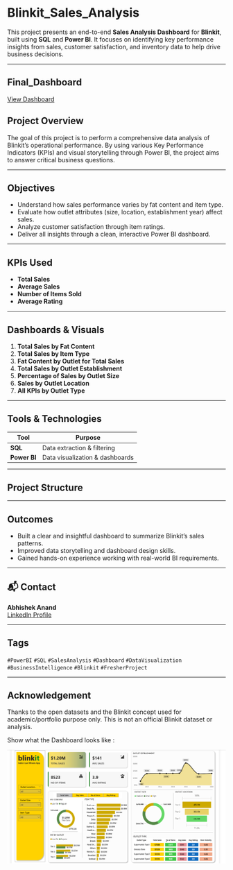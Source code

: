 # Blinkit_Sales_Analysis

This project presents an end-to-end **Sales Analysis Dashboard** for **Blinkit**, built using **SQL** and **Power BI**. It focuses on identifying key performance insights from sales, customer satisfaction, and inventory data to help drive business decisions.

---
## Final_Dashboard

<a href = "https://github.com/abhikanand31/Blinkit_Sales_Analysis/blob/main/Dashboard_png/Final_Dashboard.png">View Dashboard</a>

## Project Overview

The goal of this project is to perform a comprehensive data analysis of Blinkit’s operational performance. By using various Key Performance Indicators (KPIs) and visual storytelling through Power BI, the project aims to answer critical business questions.

---

## Objectives

- Understand how sales performance varies by fat content and item type.
- Evaluate how outlet attributes (size, location, establishment year) affect sales.
- Analyze customer satisfaction through item ratings.
- Deliver all insights through a clean, interactive Power BI dashboard.

---

## KPIs Used

- **Total Sales**  
- **Average Sales**  
- **Number of Items Sold**  
- **Average Rating**  

---

## Dashboards & Visuals

1. **Total Sales by Fat Content**  
2. **Total Sales by Item Type**  
3. **Fat Content by Outlet for Total Sales**  
4. **Total Sales by Outlet Establishment**  
5. **Percentage of Sales by Outlet Size**  
6. **Sales by Outlet Location**  
7. **All KPIs by Outlet Type**

---

## Tools & Technologies

| Tool        | Purpose                     |
|-------------|-----------------------------|
| **SQL**     | Data extraction & filtering |
| **Power BI**| Data visualization & dashboards |

---

## Project Structure

---

## Outcomes

- Built a clear and insightful dashboard to summarize Blinkit’s sales patterns.
- Improved data storytelling and dashboard design skills.
- Gained hands-on experience working with real-world BI requirements.

---

## 📬 Contact

**Abhishek Anand**  
[LinkedIn Profile](https://www.linkedin.com/in/abhishek-anand-537147225)

---

## Tags

`#PowerBI` `#SQL` `#SalesAnalysis` `#Dashboard` `#DataVisualization` `#BusinessIntelligence` `#Blinkit` `#FresherProject`

---

## Acknowledgement

Thanks to the open datasets and the Blinkit concept used for academic/portfolio purpose only. This is not an official Blinkit dataset or analysis.

Show what the Dashboard looks like :

![Dashboard](https://github.com/abhikanand31/Blinkit_Sales_Analysis/blob/main/Dashboard_png/Final_Dashboard.png)


